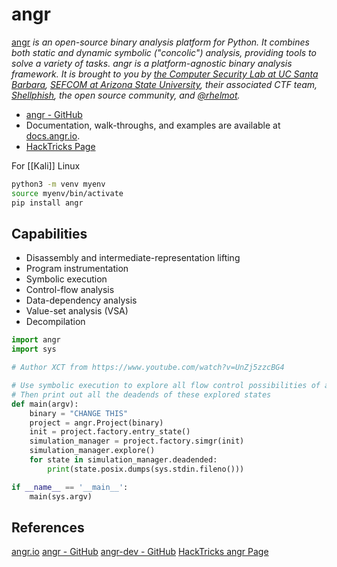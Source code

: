 # angr

[angr](https://angr.io/) *is an open-source binary analysis platform for Python. It combines both static and dynamic symbolic ("concolic") analysis, providing tools to solve a variety of tasks.* *angr is a platform-agnostic binary analysis framework. It is brought to you by [the Computer Security Lab at UC Santa Barbara](https://seclab.cs.ucsb.edu), [SEFCOM at Arizona State University](https://sefcom.asu.edu), their associated CTF team, [Shellphish](https://shellphish.net), the open source community, and [@rhelmot](https://github.com/rhelmot).*

- [angr - GitHub](https://github.com/angr/angr)
- Documentation, walk-throughs, and examples are available at [docs.angr.io](https://docs.angr.io).
- [HackTricks Page](https://book.hacktricks.xyz/reversing-and-exploiting/reversing-tools-basic-methods/angr)

For [[Kali]] Linux 
```bash
python3 -m venv myenv
source myenv/bin/activate
pip install angr
```
## Capabilities

- Disassembly and intermediate-representation lifting
- Program instrumentation
- Symbolic execution
- Control-flow analysis
- Data-dependency analysis
- Value-set analysis (VSA)
- Decompilation



```python
import angr
import sys

# Author XCT from https://www.youtube.com/watch?v=UnZj5zzcBG4

# Use symbolic execution to explore all flow control possibilities of a program
# Then print out all the deadends of these explored states
def main(argv):
    binary = "CHANGE THIS"
    project = angr.Project(binary)
    init = project.factory.entry_state()
    simulation_manager = project.factory.simgr(init)
    simulation_manager.explore()
    for state in simulation_manager.deadended:
        print(state.posix.dumps(sys.stdin.fileno()))

if __name__ == '__main__':
    main(sys.argv)
```

## References

[angr.io](https://angr.io/) 
[angr - GitHub](https://github.com/angr/angr)
[angr-dev - GitHub](https://github.com/angr/angr-dev)
[HackTricks angr Page](https://book.hacktricks.xyz/reversing-and-exploiting/reversing-tools-basic-methods/angr)